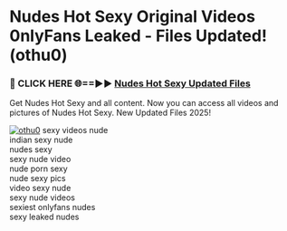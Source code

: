 # Nudes Hot Sexy Original Videos 0nlyFans Leaked - Files Updated! (othu0)

<h3>🔴 CLICK HERE 🌐==►► <a href="https://tinyurl.com/yc6ubb5a" rel="nofollow">Nudes Hot Sexy Updated Files</a></h3>

Get Nudes Hot Sexy and all content. Now you can access all videos and pictures of Nudes Hot Sexy. New Updated Files 2025!

[![othu0](https://i.imgur.com/7eu0CRL.gif)](https://tinyurl.com/yc6ubb5a)
sexy videos nude<br>
indian sexy nude<br>
nudes sexy<br>
sexy nude video<br>
nude porn sexy<br>
nude sexy pics<br>
video sexy nude<br>
sexy nude videos<br>
sexiest onlyfans nudes<br>
sexy leaked nudes